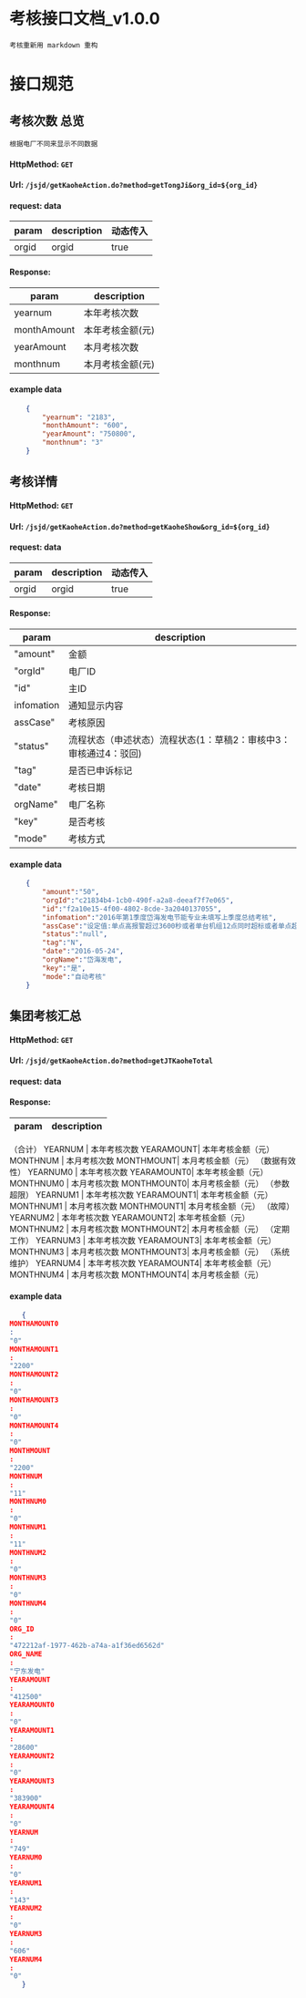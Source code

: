 # 考核接口文档_v1.0.0

    考核重新用 markdown 重构 
    
# 接口规范

## 考核次数 总览 
    根据电厂不同来显示不同数据
> 
#### HttpMethod: `GET`
#### Url: `/jsjd/getKaoheAction.do?method=getTongJi&org_id=${org_id}`
#### request: data
param      | description        | 动态传入
-----------|--------------------|---------
orgid      | orgid              | true
#### Response:      
param      | description
-----------|---------------
yearnum      | 本年考核次数
monthAmount  | 本年考核金额(元)   
yearAmount   | 本月考核次数
monthnum     | 本月考核金额(元)

#### example data
```JSON
    {
        "yearnum": "2183", 
        "monthAmount": "600",
        "yearAmount": "750800",
        "monthnum": "3"
    }
```

## 考核详情 
    
> 
#### HttpMethod: `GET`
#### Url: `/jsjd/getKaoheAction.do?method=getKaoheShow&org_id=${org_id}`
#### request: data
param      | description        | 动态传入
-----------|--------------------|---------
orgid      | orgid              | true
#### Response:      
param      | description
-----------|---------------
"amount"   | 金额
 "orgId"   | 电厂ID
    "id"   | 主ID
infomation | 通知显示内容
assCase"   | 考核原因
"status"   | 流程状态（申述状态）流程状态(1：草稿2：审核中3：审核通过4：驳回)
   "tag"   | 是否已申诉标记
  "date"   | 考核日期
orgName"   | 电厂名称
   "key"   | 是否考核
  "mode"   | 考核方式

#### example data
```JSON
    {
        "amount":"50",
        "orgId":"c21834b4-1cb0-490f-a2a8-deeaf7f7e065",
        "id":"f2a10e15-4f00-4802-8cde-3a2040137055",
        "infomation":"2016年第1季度岱海发电节能专业未填写上季度总结考核",
        "assCase":"设定值:单点高报警超过3600秒或者单台机组12点同时超标或者单点超限514℃报警值:450.0报警时长:0小时22分9秒",
        "status":"null",
        "tag":"N",
        "date":"2016-05-24",
        "orgName":"岱海发电",
        "key":"是",
        "mode":"自动考核"
    }
```
## 集团考核汇总 
    
> 
#### HttpMethod: `GET`
#### Url: `/jsjd/getKaoheAction.do?method=getJTKaoheTotal`
#### request: data

#### Response:      
param      | description
-----------|---------------
（合计）
YEARNUM   | 本年考核次数
YEARAMOUNT| 本年考核金额（元）
MONTHNUM  | 本月考核次数
MONTHMOUNT| 本月考核金额（元）
（数据有效性）
YEARNUM0   | 本年考核次数
YEARAMOUNT0| 本年考核金额（元）
MONTHNUM0  | 本月考核次数
MONTHMOUNT0| 本月考核金额（元）
（参数超限）
YEARNUM1   | 本年考核次数
YEARAMOUNT1| 本年考核金额（元）
MONTHNUM1  | 本月考核次数
MONTHMOUNT1| 本月考核金额（元）
（故障）
YEARNUM2   | 本年考核次数
YEARAMOUNT2| 本年考核金额（元）
MONTHNUM2  | 本月考核次数
MONTHMOUNT2| 本月考核金额（元）
（定期工作）
YEARNUM3   | 本年考核次数
YEARAMOUNT3| 本年考核金额（元）
MONTHNUM3  | 本月考核次数
MONTHMOUNT3| 本月考核金额（元）
（系统维护）
YEARNUM4   | 本年考核次数
YEARAMOUNT4| 本年考核金额（元）
MONTHNUM4  | 本月考核次数
MONTHMOUNT4| 本月考核金额（元）

#### example data
```JSON
   {
MONTHAMOUNT0
:
"0"
MONTHAMOUNT1
:
"2200"
MONTHAMOUNT2
:
"0"
MONTHAMOUNT3
:
"0"
MONTHAMOUNT4
:
"0"
MONTHMOUNT
:
"2200"
MONTHNUM
:
"11"
MONTHNUM0
:
"0"
MONTHNUM1
:
"11"
MONTHNUM2
:
"0"
MONTHNUM3
:
"0"
MONTHNUM4
:
"0"
ORG_ID
:
"472212af-1977-462b-a74a-a1f36ed6562d"
ORG_NAME
:
"宁东发电"
YEARAMOUNT
:
"412500"
YEARAMOUNT0
:
"0"
YEARAMOUNT1
:
"28600"
YEARAMOUNT2
:
"0"
YEARAMOUNT3
:
"383900"
YEARAMOUNT4
:
"0"
YEARNUM
:
"749"
YEARNUM0
:
"0"
YEARNUM1
:
"143"
YEARNUM2
:
"0"
YEARNUM3
:
"606"
YEARNUM4
:
"0"
   }
```